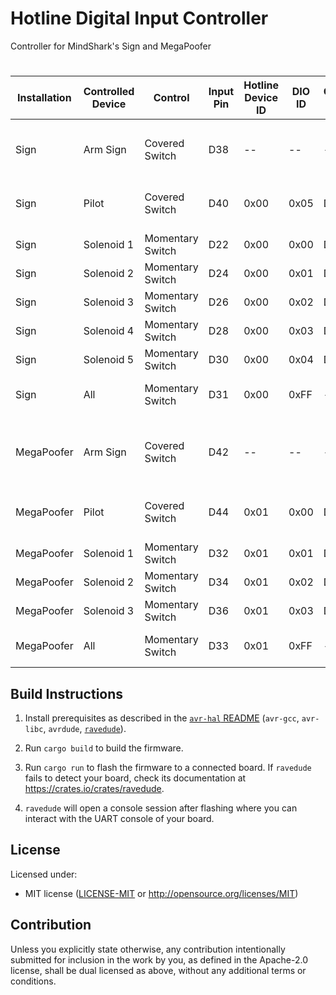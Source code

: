 Hotline Digital Input Controller
========

Controller for MindShark's Sign and MegaPoofer
# 

| Installation | Controlled Device | Control          | Input Pin | Hotline Device ID | DIO ID | Output Pin | Relay Input/Output | Notes                                    |
|--------------|-------------------|------------------|-----------|-------------------|--------|------------|--------------------|------------------------------------------|
|              |                   |                  |           |                   |        |            |                    |                                          |
| Sign         | Arm Sign          | Covered Switch   | D38       | --                | --     | --         | --                 | Enable Sending of Commands to Sign       |
| Sign         | Pilot             | Covered Switch   | D40       | 0x00              | 0x05   | D22        | 1                  | Pilot solenoid and glowflys              |
| Sign         | Solenoid 1        | Momentary Switch | D22       | 0x00              | 0x00   | D24        | 2                  |                                          |
| Sign         | Solenoid 2        | Momentary Switch | D24       | 0x00              | 0x01   | D26        | 3                  |                                          |
| Sign         | Solenoid 3        | Momentary Switch | D26       | 0x00              | 0x02   | D28        | 4                  |                                          |
| Sign         | Solenoid 4        | Momentary Switch | D28       | 0x00              | 0x03   | D30        | 5                  |                                          |
| Sign         | Solenoid 5        | Momentary Switch | D30       | 0x00              | 0x04   | D32        | 6                  |                                          |
| Sign         | All               | Momentary Switch | D31       | 0x00              | 0xFF   | --         | --                 | Set all solenoid states                  |
|              |                   |                  |           |                   |        |            |                    |                                          |
| MegaPoofer   | Arm Sign          | Covered Switch   | D42       | --                | --     | --         | --                 | Enable Sending of Commands to MegaPoofer |
| MegaPoofer   | Pilot             | Covered Switch   | D44       | 0x01              | 0x00   | D22        | 1                  | Pilot solenoid and glowflys              |
| MegaPoofer   | Solenoid 1        | Momentary Switch | D32       | 0x01              | 0x01   | D24        | 2                  |                                          |
| MegaPoofer   | Solenoid 2        | Momentary Switch | D34       | 0x01              | 0x02   | D26        | 3                  |                                          |
| MegaPoofer   | Solenoid 3        | Momentary Switch | D36       | 0x01              | 0x03   | D28        | 4                  |                                          |
| MegaPoofer   | All               | Momentary Switch | D33       | 0x01              | 0xFF   | --         | --                 | Set all solenoid states                  |


## Build Instructions
1. Install prerequisites as described in the [`avr-hal` README] (`avr-gcc`, `avr-libc`, `avrdude`, [`ravedude`]).

2. Run `cargo build` to build the firmware.

3. Run `cargo run` to flash the firmware to a connected board.  If `ravedude`
   fails to detect your board, check its documentation at
   <https://crates.io/crates/ravedude>.

4. `ravedude` will open a console session after flashing where you can interact
   with the UART console of your board.

[`avr-hal` README]: https://github.com/Rahix/avr-hal#readme
[`ravedude`]: https://crates.io/crates/ravedude

## License
Licensed under:
 - MIT license
   ([LICENSE-MIT](LICENSE-MIT) or <http://opensource.org/licenses/MIT>)

## Contribution
Unless you explicitly state otherwise, any contribution intentionally submitted
for inclusion in the work by you, as defined in the Apache-2.0 license, shall
be dual licensed as above, without any additional terms or conditions.
